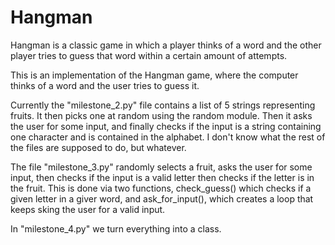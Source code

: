 # Hangman
Hangman is a classic game in which a player thinks of a word and the other player tries to guess that word within a certain amount of attempts.

This is an implementation of the Hangman game, where the computer thinks of a word and the user tries to guess it. 

Currently the "milestone_2.py" file contains a list of 5 strings representing fruits. It then picks one at random using the random module. Then it asks the user for some input, and finally checks if the input is a string containing one character and is contained in the alphabet. I don't know what the rest of the files are supposed to do, but whatever.

The file "milestone_3.py" randomly selects a fruit, asks the user for some input, then checks if the input is a valid letter then checks if the letter is in the fruit. This is done via two functions, check_guess() which checks if a given letter in a giver word, and ask_for_input(), which creates a loop that keeps sking the user for a valid input.

In "milestone_4.py" we turn everything into a class.